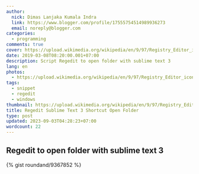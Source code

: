 ```yaml
---
author:
  nick: Dimas Lanjaka Kumala Indra
  link: https://www.blogger.com/profile/17555754514989936273
  email: noreply@blogger.com
categories:
  - programming
comments: true
cover: https://upload.wikimedia.org/wikipedia/en/9/97/Registry_Editor_icon.png
date: 2019-03-08T08:20:00.001+07:00
description: Script Regedit to open folder with sublime text 3
lang: en
photos:
  - https://upload.wikimedia.org/wikipedia/en/9/97/Registry_Editor_icon.png
tags:
  - snippet
  - regedit
  - windows
thumbnail: https://upload.wikimedia.org/wikipedia/en/9/97/Registry_Editor_icon.png
title: Regedit Sublime Text 3 Shortcut Open Folder
type: post
updated: 2023-09-03T04:28:23+07:00
wordcount: 22
---
```


<h2>Regedit to open folder with sublime text 3</h2>

<!--<script src="https://gist.github.com/roundand/9367852.js"></script>-->

{% gist roundand/9367852 %}
